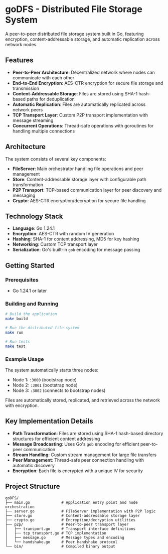 # goDFS - Distributed File Storage System

A peer-to-peer distributed file storage system built in Go, featuring encryption, content-addressable storage, and automatic replication across network nodes.

## Features

- **Peer-to-Peer Architecture**: Decentralized network where nodes can communicate with each other
- **End-to-End Encryption**: AES-CTR encryption for secure file storage and transmission
- **Content-Addressable Storage**: Files are stored using SHA-1 hash-based paths for deduplication
- **Automatic Replication**: Files are automatically replicated across network peers
- **TCP Transport Layer**: Custom P2P transport implementation with message streaming
- **Concurrent Operations**: Thread-safe operations with goroutines for handling multiple connections

## Architecture

The system consists of several key components:

- **FileServer**: Main orchestrator handling file operations and peer management
- **Store**: Content-addressable storage layer with configurable path transformation
- **P2P Transport**: TCP-based communication layer for peer discovery and messaging
- **Crypto**: AES-CTR encryption/decryption for secure file handling

## Technology Stack

- **Language**: Go 1.24.1
- **Encryption**: AES-CTR with random IV generation
- **Hashing**: SHA-1 for content addressing, MD5 for key hashing
- **Networking**: Custom TCP transport layer
- **Serialization**: Go's built-in `gob` encoding for message passing

## Getting Started

### Prerequisites
- Go 1.24.1 or later

### Building and Running

```bash
# Build the application
make build

# Run the distributed file system
make run

# Run tests
make test
```

### Example Usage

The system automatically starts three nodes:
- Node 1: `:3000` (bootstrap node)
- Node 2: `:3001` (bootstrap node) 
- Node 3: `:3002` (connects to bootstrap nodes)

Files are automatically stored, replicated, and retrieved across the network with encryption.

## Key Implementation Details

- **Path Transformation**: Files are stored using SHA-1 hash-based directory structures for efficient content addressing
- **Message Broadcasting**: Uses Go's `gob` encoding for efficient peer-to-peer communication
- **Stream Handling**: Custom stream management for large file transfers
- **Peer Management**: Thread-safe peer connection handling with automatic discovery
- **Encryption**: Each file is encrypted with a unique IV for security

## Project Structure

```
goDFS/
├── main.go              # Application entry point and node orchestration
├── server.go            # FileServer implementation with P2P logic
├── store.go             # Content-addressable storage layer
├── crypto.go            # Encryption/decryption utilities
├── p2p/                 # Peer-to-peer transport layer
│   ├── transport.go     # Transport interface definitions
│   ├── tcp_transport.go # TCP implementation
│   ├── message.go       # Message types and encoding
│   └── handshake.go     # Peer handshake protocol
└── bin/                 # Compiled binary output
```
